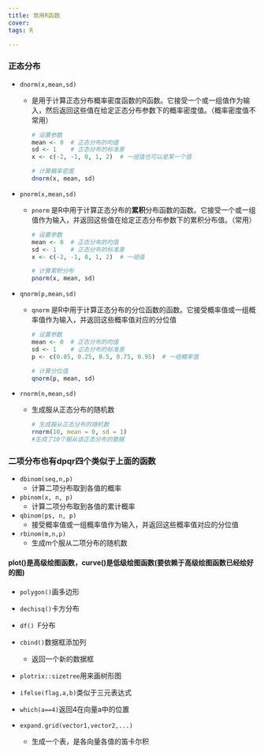 ```yaml
---
title: 常用R函数
cover: 
tags: R

---
```


### 正态分布

- `dnorm(x,mean,sd)`

  - 是用于计算正态分布概率密度函数的R函数。它接受一个或一组值作为输入，然后返回这些值在给定正态分布参数下的概率密度值。（概率密度值不常用）

    ```R
    # 设置参数
    mean <- 0  # 正态分布的均值
    sd <- 1    # 正态分布的标准差
    x <- c(-2, -1, 0, 1, 2)  # 一组值也可以是某一个值
    
    # 计算概率密度
    dnorm(x, mean, sd)
    ```

- `pnorm(x,mean,sd)`

  - `pnorm` 是R中用于计算正态分布的**累积**分布函数的函数。它接受一个或一组值作为输入，并返回这些值在给定正态分布参数下的累积分布值。（常用）

    ```R
    # 设置参数
    mean <- 0  # 正态分布的均值
    sd <- 1    # 正态分布的标准差
    x <- c(-2, -1, 0, 1, 2)  # 一组值
    
    # 计算累积分布
    pnorm(x, mean, sd)
    ```

- `qnorm(p,mean,sd)`

  - `qnorm` 是R中用于计算正态分布的分位函数的函数。它接受概率值或一组概率值作为输入，并返回这些概率值对应的分位值

    ```R
    # 设置参数
    mean <- 0  # 正态分布的均值
    sd <- 1    # 正态分布的标准差
    p <- c(0.05, 0.25, 0.5, 0.75, 0.95)  # 一组概率值
    
    # 计算分位值
    qnorm(p, mean, sd)
    ```

- `rnorm(n,mean,sd)`

  - 生成服从正态分布的随机数

    ```R
    # 生成服从正态分布的随机数
    rnorm(10, mean = 0, sd = 1)
    #生成了10个服从该正态分布的数据
    ```

### 二项分布也有dpqr四个类似于上面的函数

- `dbinom(seq,n,p)`
  - 计算二项分布取到各值的概率
- `pbinom(x, n, p)`
  - 计算二项分布取到各值的累计概率
- `qbinom(ps, n, p)`
  - 接受概率值或一组概率值作为输入，并返回这些概率值对应的分位值
- `rbinom(m,n,p)`
  - 生成m个服从二项分布的随机数



#### plot()是高级绘图函数，curve()是低级绘图函数(要依赖于高级绘图函数已经绘好的图)


- `polygon()`画多边形 
- `dechisq()`卡方分布
- `df() `F分布
- `cbind()`数据框添加列
  - 返回一个新的数据框
- `plotrix::sizetree`用来画树形图


- `ifelse(flag,a,b)`类似于三元表达式
- `which(a==4)`返回4在向量a中的位置

- `expand.grid(vector1,vector2,...)`
  - 生成一个表，是各向量各值的笛卡尔积